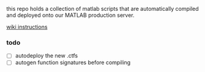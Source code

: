 this repo holds a collection of matlab scripts that are automatically compiled and deployed onto our MATLAB production server.

[wiki instructions](https://wiki.hytechracing.org/books/software/page/matlab-script-format)

### todo

- [ ] autodeploy the new .ctfs
- [ ] autogen function signatures before compiling
